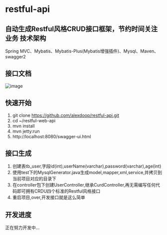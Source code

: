 # restful-api
自动生成Restful风格CRUD接口框架，节约时间关注业务
技术架构
-------------
Spring MVC、Mybatis、Mybatis-Plus(Mybatis增强插件)、Mysql、Maven、swagger2

接口文档
-------------
![image](https://github.com/alexdoop/restful-api/blob/master/imgs/p.png)

快速开始
-------------
1. git clone https://github.com/alexdoop/restful-api.git
2. cd ~/restful-web-api
3. mvn install
4. mvn jetty:run
5. http://localhost:8080/swagger-ui.html

接口生成
-------------
1. 创建表tb_user,字段id(int),userName(varchar),password(varchar),age(int)
2. 使用test下的MysqlGenerator.java生成model,mapper,xml,service,并拷贝到当前项目对应的目录下
3. 在controller包下创建UserController,继承CurdController,再无需编写任何代码即可拥有CRDU四个标准的Restful风格接口
4. 重启项目,over,开发接口就是这么简单

开发进度
-------------
正在努力开发中...
